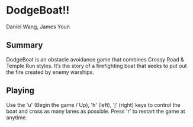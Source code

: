 # DodgeBoat!!

Daniel Wang, James Youn

## Summary

DodgeBoat is an obstacle avoidance game that combines Crossy Road & Temple Run styles. It’s the story of a firefighting boat that seeks to put out the fire created by enemy warships.


## Playing

Use the 'u' (Begin the game / Up), 'h' (left), 'j' (right) keys to control the boat and cross as many lanes as possible. Press 'r' to restart the game at anytime. 
